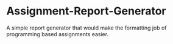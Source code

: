 # Assignment-Report-Generator
A simple report generator that would make the formatting job of programming based assignments easier.
